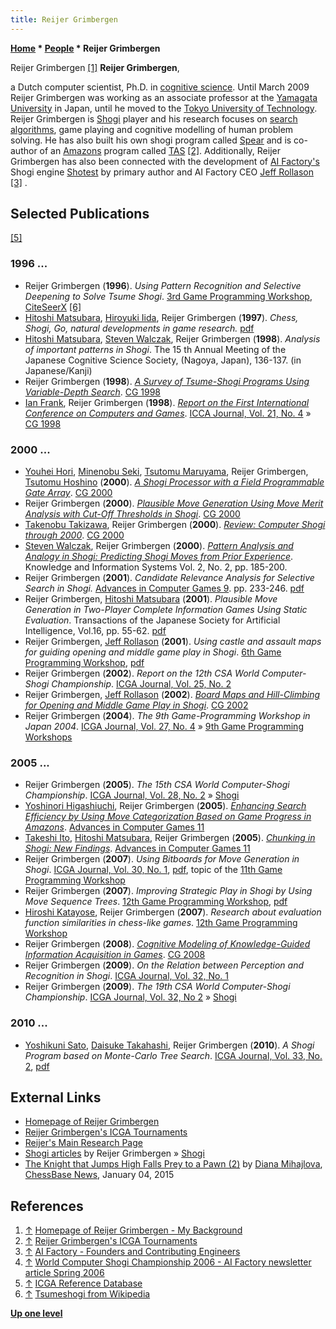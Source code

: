 ```yaml
---
title: Reijer Grimbergen
---
```

**[Home](Home "Home") \* [People](People "People") \* Reijer Grimbergen**



 [](http://www2.teu.ac.jp/gamelab/RESEARCH/background.html) Reijer Grimbergen <a id="cite-note-1" href="#cite-ref-1">[1]</a> 
**Reijer Grimbergen**,  

a Dutch computer scientist, Ph.D. in [cognitive science](Cognition "Cognition"). Until March 2009 Reijer Grimbergen was working as an associate professor at the [Yamagata University](https://en.wikipedia.org/wiki/Yamagata_University) in Japan, until he moved to the [Tokyo University of Technology](https://en.wikipedia.org/wiki/Tokyo_University_of_Technology). Reijer Grimbergen is [Shogi](Shogi "Shogi") player and his research focuses on [search algorithms](Search "Search"), game playing and cognitive modelling of human problem solving. He has also built his own shogi program called [Spear](index.php?title=Spear&action=edit&redlink=1 "Spear (page does not exist)") and is co-author of an [Amazons](Amazons "Amazons") program called [TAS](https://www.game-ai-forum.org/icga-tournaments/program.php?id=280) <a id="cite-note-2" href="#cite-ref-2">[2]</a>. Additionally, Reijer Grimbergen has also been connected with the development of [AI Factory's](AI_Factory "AI Factory") Shogi engine [Shotest](index.php?title=Shotest&action=edit&redlink=1 "Shotest (page does not exist)") by primary author and AI Factory CEO [Jeff Rollason](Jeff_Rollason "Jeff Rollason") <a id="cite-note-3" href="#cite-ref-3">[3]</a> . 



## Selected Publications


<a id="cite-note-5" href="#cite-ref-5">[5]</a>



### 1996 ...


* Reijer Grimbergen (**1996**). *Using Pattern Recognition and Selective Deepening to Solve Tsume Shogi*. [3rd Game Programming Workshop](Conferences#GPW "Conferences"), [CiteSeerX](http://citeseerx.ist.psu.edu/viewdoc/summary?doi=10.1.1.43.7594) <a id="cite-note-6" href="#cite-ref-6">[6]</a>
* [Hitoshi Matsubara](Hitoshi_Matsubara "Hitoshi Matsubara"), [Hiroyuki Iida](Hiroyuki_Iida "Hiroyuki Iida"), Reijer Grimbergen (**1997**). *Chess, Shogi, Go, natural developments in game research.* [pdf](http://citeseerx.ist.psu.edu/viewdoc/download?doi=10.1.1.51.7540&rep=rep1&type=pdf)
* [Hitoshi Matsubara](Hitoshi_Matsubara "Hitoshi Matsubara"), [Steven Walczak](index.php?title=Steven_Walczak&action=edit&redlink=1 "Steven Walczak (page does not exist)"), Reijer Grimbergen (**1998**). *Analysis of important patterns in Shogi*. The 15 th Annual Meeting of the Japanese Cognitive Science Society, (Nagoya, Japan), 136-137. (in Japanese/Kanji)
* Reijer Grimbergen (**1998**). *[A Survey of Tsume-Shogi Programs Using Variable-Depth Search](http://link.springer.com/chapter/10.1007/3-540-48957-6_20)*. [CG 1998](CG_1998 "CG 1998")
* [Ian Frank](Ian_Frank "Ian Frank"), Reijer Grimbergen (**1998**). *[Report on the First International Conference on Computers and Games](http://www.fun.ac.jp/~ianf/Publications/cg98.html)*. [ICCA Journal, Vol. 21, No. 4](ICGA_Journal#21_4 "ICGA Journal") » [CG 1998](CG_1998 "CG 1998")


### 2000 ...


* [Youhei Hori](index.php?title=Youhei_Hori&action=edit&redlink=1 "Youhei Hori (page does not exist)"), [Minenobu Seki](index.php?title=Minenobu_Seki&action=edit&redlink=1 "Minenobu Seki (page does not exist)"), [Tsutomu Maruyama](index.php?title=Tsutomu_Maruyama&action=edit&redlink=1 "Tsutomu Maruyama (page does not exist)"), Reijer Grimbergen, [Tsutomu Hoshino](index.php?title=Tsutomu_Hoshino&action=edit&redlink=1 "Tsutomu Hoshino (page does not exist)") (**2000**). *[A Shogi Processor with a Field Programmable Gate Array](http://link.springer.com/chapter/10.1007/3-540-45579-5_20)*. [CG 2000](CG_2000 "CG 2000")
* Reijer Grimbergen (**2000**). *[Plausible Move Generation Using Move Merit Analysis with Cut-Off Thresholds in Shogi](http://link.springer.com/chapter/10.1007/3-540-45579-5_21)*. [CG 2000](CG_2000 "CG 2000")
* [Takenobu Takizawa](Takenobu_Takizawa "Takenobu Takizawa"), Reijer Grimbergen (**2000**). *[Review: Computer Shogi through 2000](http://link.springer.com/chapter/10.1007/3-540-45579-5_30)*. [CG 2000](CG_2000 "CG 2000")
* [Steven Walczak](index.php?title=Steven_Walczak&action=edit&redlink=1 "Steven Walczak (page does not exist)"), Reijer Grimbergen (**2000**). *[Pattern Analysis and Analogy in Shogi: Predicting Shogi Moves from Prior Experience](http://www.springerlink.com/content/nrqxfyu17j379xtu/)*. Knowledge and Information Systems Vol. 2, No. 2, pp. 185-200.
* Reijer Grimbergen (**2001**). *Candidate Relevance Analysis for Selective Search in Shogi.* [Advances in Computer Games 9](Advances_in_Computer_Games_9 "Advances in Computer Games 9"). pp. 233-246. [pdf](http://gamelab.yz.yamagata-u.ac.jp/RESEARCH/acc9.pdf)
* Reijer Grimbergen, [Hitoshi Matsubara](Hitoshi_Matsubara "Hitoshi Matsubara") (**2001**). *Plausible Move Generation in Two-Player Complete Information Games Using Static Evaluation*. Transactions of the Japanese Society for Artificial Intelligence, Vol.16, pp. 55-62. [pdf](http://www.teu.ac.jp/gamelab/RESEARCH/jsai2001.pdf)
* Reijer Grimbergen, [Jeff Rollason](Jeff_Rollason "Jeff Rollason") (**2001**). *Using castle and assault maps for guiding opening and middle game play in Shogi*. [6th Game Programming Workshop](Conferences#GPW "Conferences"), [pdf](http://www.teu.ac.jp/gamelab/RESEARCH/gpw2001.pdf)
* Reijer Grimbergen (**2002**). *Report on the 12th CSA World Computer-Shogi Championship*. [ICGA Journal, Vol. 25, No. 2](ICGA_Journal#25_2 "ICGA Journal")
* Reijer Grimbergen, [Jeff Rollason](Jeff_Rollason "Jeff Rollason") (**2002**). *[Board Maps and Hill-Climbing for Opening and Middle Game Play in Shogi](http://link.springer.com/chapter/10.1007/978-3-540-40031-8_12)*. [CG 2002](CG_2002 "CG 2002")
* Reijer Grimbergen (**2004**). *The 9th Game-Programming Workshop in Japan 2004*. [ICGA Journal, Vol. 27, No. 4](ICGA_Journal#27_4 "ICGA Journal") » [9th Game Programming Workshops](Conferences#GPW "Conferences")


### 2005 ...


* Reijer Grimbergen (**2005**). *The 15th CSA World Computer-Shogi Championship*. [ICGA Journal, Vol. 28, No. 2](ICGA_Journal#28_2 "ICGA Journal") » [Shogi](Shogi "Shogi")
* [Yoshinori Higashiuchi](index.php?title=Yoshinori_Higashiuchi&action=edit&redlink=1 "Yoshinori Higashiuchi (page does not exist)"), Reijer Grimbergen (**2005**). *[Enhancing Search Efficiency by Using Move Categorization Based on Game Progress in Amazons](http://link.springer.com/chapter/10.1007/11922155_6)*. [Advances in Computer Games 11](Advances_in_Computer_Games_11 "Advances in Computer Games 11")
* [Takeshi Ito](Takeshi_Ito "Takeshi Ito"), [Hitoshi Matsubara](Hitoshi_Matsubara "Hitoshi Matsubara"), Reijer Grimbergen (**2005**). *[Chunking in Shogi: New Findings](http://link.springer.com/chapter/10.1007/11922155_11)*. [Advances in Computer Games 11](Advances_in_Computer_Games_11 "Advances in Computer Games 11")
* Reijer Grimbergen (**2007**). *Using Bitboards for Move Generation in Shogi*. [ICGA Journal, Vol. 30, No. 1](ICGA_Journal#30_1 "ICGA Journal"), [pdf](http://www2.teu.ac.jp/gamelab/RESEARCH/ICGAJournal2007.pdf), topic of the [11th Game Programming Workshop](Conferences#GPW "Conferences")
* Reijer Grimbergen (**2007**). *Improving Strategic Play in Shogi by Using Move Sequence Trees*. [12th Game Programming Workshop](Conferences#GPW "Conferences"), [pdf](http://www.teu.ac.jp/gamelab/RESEARCH/gpw2007.pdf)
* [Hiroshi Katayose](index.php?title=Hiroshi_Katayose&action=edit&redlink=1 "Hiroshi Katayose (page does not exist)"), Reijer Grimbergen (**2007**). *Research about evaluation function similarities in chess-like games*. [12th Game Programming Workshop](Conferences#GPW "Conferences")
* Reijer Grimbergen (**2008**). *[Cognitive Modeling of Knowledge-Guided Information Acquisition in Games](http://link.springer.com/chapter/10.1007/978-3-540-87608-3_16)*. [CG 2008](CG_2008 "CG 2008")
* Reijer Grimbergen (**2009**). *On the Relation between Perception and Recognition in Shogi*. [ICGA Journal, Vol. 32, No. 1](ICGA_Journal#32_1 "ICGA Journal")
* Reijer Grimbergen (**2009**). *The 19th CSA World Computer-Shogi Championship*. [ICGA Journal, Vol. 32, No 2](ICGA_Journal#32_2 "ICGA Journal") » [Shogi](Shogi "Shogi")


### 2010 ...


* [Yoshikuni Sato](Yoshikuni_Sato "Yoshikuni Sato"), [Daisuke Takahashi](Daisuke_Takahashi "Daisuke Takahashi"), Reijer Grimbergen (**2010**). *A Shogi Program based on Monte-Carlo Tree Search*. [ICGA Journal, Vol. 33, No. 2](ICGA_Journal#33_2 "ICGA Journal"), [pdf](http://www.teu.ac.jp/gamelab/RESEARCH/ICGAJournal2010.pdf)


## External Links


* [Homepage of Reijer Grimbergen](http://www2.teu.ac.jp/gamelab/maininfo.html)
* [Reijer Grimbergen's ICGA Tournaments](https://www.game-ai-forum.org/icga-tournaments/person.php?id=221)
* [Reijer's Main Research Page](http://www2.teu.ac.jp/gamelab/RESEARCH/researchinfo.html)
* [Shogi articles](http://www2.teu.ac.jp/gamelab/SHOGI/articlesmain.html) by Reijer Grimbergen » [Shogi](Shogi "Shogi")
* [The Knight that Jumps High Falls Prey to a Pawn (2)](https://en.chessbase.com/post/the-knight-that-jumps-high-falls-prey-to-a-pawn-2) by [Diana Mihajlova](https://en.chessbase.com/author/diana-mihajlova), [ChessBase News](ChessBase "ChessBase"), January 04, 2015


## References


1. <a id="cite-ref-1" href="#cite-note-1">↑</a> [Homepage of Reijer Grimbergen - My Background](http://www2.teu.ac.jp/gamelab/RESEARCH/background.html)
2. <a id="cite-ref-2" href="#cite-note-2">↑</a> [Reijer Grimbergen's ICGA Tournaments](https://www.game-ai-forum.org/icga-tournaments/person.php?id=221)
3. <a id="cite-ref-3" href="#cite-note-3">↑</a> [AI Factory - Founders and Contributing Engineers](http://www.aifactory.co.uk/AIF_Us.htm)
4. <a id="cite-ref-4" href="#cite-note-4">↑</a> [World Computer Shogi Championship 2006 - AI Factory newsletter article Spring 2006](http://www.aifactory.co.uk/newsletter/2006_01_shogichampionship_2006.htm)
5. <a id="cite-ref-5" href="#cite-note-5">↑</a> [ICGA Reference Database](ICGA_Journal#RefDB "ICGA Journal")
6. <a id="cite-ref-6" href="#cite-note-6">↑</a> [Tsumeshogi from Wikipedia](https://en.wikipedia.org/wiki/Tsumeshogi)

**[Up one level](People "People")**







 

